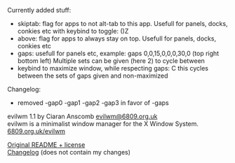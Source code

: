 Currently added stuff:
 * skiptab: flag for apps to not alt-tab to this app. Usefull for panels, docks, conkies etc with keybind to toggle: ()Z
 * above: flag for apps to always stay on top. Usefull for panels, docks, conkies etc
 * gaps: usefull for panels etc, example: gaps 0,0,15,0,0,0,30,0 (top right bottom left) Multiple sets can be given (here 2) to cycle between
 * keybind to maximize window, while respecting gaps: C this cycles between the sets of gaps given and non-maximized

Changelog:
 * removed -gap0 -gap1 -gap2 -gap3 in favor of -gaps

evilwm 1.1 by Ciaran Anscomb <evilwm@6809.org.uk>  
evilwm is a minimalist window manager for the X Window System.  
[6809.org.uk/evilwm](http://www.6809.org.uk/evilwm)

[Original README + license](/README)  
[Changelog](/ChangeLog) (does not contain my changes)  

